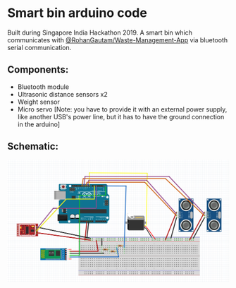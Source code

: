 # Smart bin arduino code 
Built during Singapore India Hackathon 2019. A smart bin which communicates with [@RohanGautam/Waste-Management-App](https://github.com/RohanGautam/Waste-Management-App) via bluetooth serial communication.

## Components:
* Bluetooth module
* Ultrasonic distance sensors x2
* Weight sensor
* Micro servo [Note: you have to provide it with an external power supply, like another USB's power line, but it has to have the ground connection in the arduino]

## Schematic:
![schematic](./bluetooth-schematic.png)

